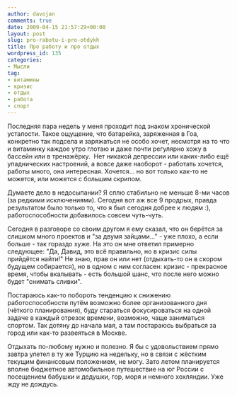 ```yaml
---
author: davojan
comments: true
date: 2009-04-15 21:57:29+00:00
layout: post
slug: pro-rabotu-i-pro-otdykh
title: Про работу и про отдых
wordpress_id: 135
categories:
- Мысли
tag:
- витамины
- кризис
- отдых
- работа
- спорт
---
```


Последняя пара недель у меня проходит под знаком хронической усталости. Такое ощущение, что
батарейка, заряженная в Гоа, конкретно так подсела и заряжаться не особо хочет, несмотря на то что
и витаминку каждое утро глотаю и даже почти регулярно хожу в бассейн или в тренажёрку.  Нет никакой
депрессии или каких-либо ещё упаднических настроений, а вовсе даже наоборот - работать хочется,
работы много, она интересная. Хочется... но вот только как-то не можется, или можется с большим
скрипом.<!--more-->

Думаете дело в недосыпании? Я сплю стабильно не меньше 8-ми часов (за редкими исключениями).
Сегодня вот аж все 9 продрых, правда результатом было только то, что я был сегодня добрее к людям
:), работоспособности добавилось совсем чуть-чуть.

Сегодня в разговоре со своим другом я ему сказал, что он берётся за слишком много проектов и "за
двумя зайцами..." - уже плохо, а если больше - так гораздо хуже. На это он мне ответил примерно
следующее: "Да, Давид, это всё правильно, но в кризис силы прийдётся найти!" Не знаю, прав он или
нет (отдыхать-то он в скором будущем собирается), но в одном с ним согласен: кризис - прекрасное
время, чтобы вкалывать - есть большой шанс, что после него можно будет "снимать сливки".

Постараюсь как-то побороть тенденцию к снижению работоспособности путём возможно более
организованного дня (чёткого планирования), буду стараться фокусироваться на одной задаче в каждый
отрезок времени, возможно, чаще заниматься спортом. Так дотяну до начала мая, а там постараюсь
выбраться за город или как-то развеяться в Москве.

Отдыхать по-любому нужно и полезно. Я бы с удовольствием прямо завтра улетел в ту же Турцию на
недельку, но в связи с жёстким текущим финансовым положением, не могу. Зато летом планируется
вполне бюджетное автомобильное путешествие на юг России с посещением бабушки и дедушки, гор, моря и
немного хохляндии. Уже жду не дождусь.
